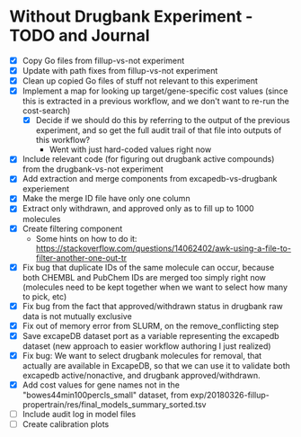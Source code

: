 # Without Drugbank Experiment - TODO and Journal

- [x] Copy Go files from fillup-vs-not experiment
- [x] Update with path fixes from fillup-vs-not experiment
- [x] Clean up copied Go files of stuff not relevant to this experiment
- [x] Implement a map for looking up target/gene-specific cost values (since
  this is extracted in a previous workflow, and we don't want to re-run the
  cost-search)
  - [x] Decide if we should do this by referring to the output of the
    previous experiment, and so get the full audit trail of that file into
    outputs of this workflow?
    - Went with just hard-coded values right now
- [x] Include relevant code (for figuring out drugbank active compounds) from
  the drugbank-vs-not experiment
- [x] Add extraction and merge components from excapedb-vs-drugbank experiement
- [x] Make the merge ID file have only one column
- [x] Extract only withdrawn, and approved only as to fill up to 1000 molecules
- [x] Create filtering component
  - Some hints on how to do it:
    https://stackoverflow.com/questions/14062402/awk-using-a-file-to-filter-another-one-out-tr
- [x] Fix bug that duplicate IDs of the same molecule can occur, because
  both CHEMBL and PubChem IDs are merged too simply right now (molecules need
  to be kept together when we want to select how many to pick, etc)
- [x] Fix bug from the fact that approved/withdrawn status in drugbank raw
  data is not mutually exclusive
- [x] Fix out of memory error from SLURM, on the remove_conflicting step
- [x] Save excapeDB dataset port as a variable representing the excapedb
  dataset (new approach to easier workflow authoring I just realized)
- [x] Fix bug: We want to select drugbank molecules for removal, that
  actually are available in ExcapeDB, so that we can use it to validate both
  excapedb active/nonactive, and drugbank approved/withdrawn.
- [x] Add cost values for gene names not in the "bowes44min100percls_small" dataset, from
      exp/20180326-fillup-propertrain/res/final_models_summary_sorted.tsv
- [ ] Include audit log in model files
- [ ] Create calibration plots